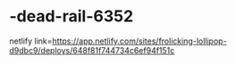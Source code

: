 # -dead-rail-6352
netlify link=https://app.netlify.com/sites/frolicking-lollipop-d9dbc9/deploys/648f81f744734c6ef94f151c
